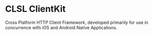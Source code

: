 # CLSL ClientKit
Cross Platform HTTP Client Framework, developed primarily for use in concurrence with iOS and Android Native Applications. 
